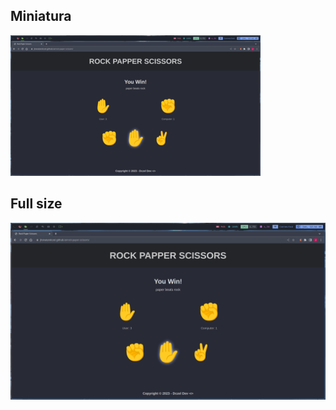 ## Miniatura
![prueba de imagen en miniatura](rock-paper-scissors-thumbnail.png)

## Full size
![prueba de imagen en miniatura](rock-paper-scissors-preview.png)
